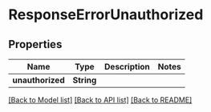 # ResponseErrorUnauthorized

## Properties

Name | Type | Description | Notes
------------ | ------------- | ------------- | -------------
**unauthorized** | **String** |  | 

[[Back to Model list]](../README.md#documentation-for-models) [[Back to API list]](../README.md#documentation-for-api-endpoints) [[Back to README]](../README.md)


